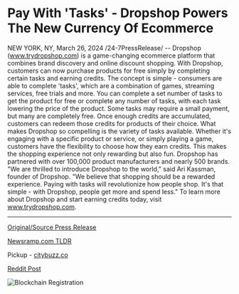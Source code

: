 # Pay With 'Tasks' - Dropshop Powers The New Currency Of Ecommerce

NEW YORK, NY, March 26, 2024 /24-7PressRelease/ -- Dropshop (www.trydropshop.com) is a game-changing ecommerce platform that combines brand discovery and online discount shopping. With Dropshop, customers can now purchase products for free simply by completing certain tasks and earning credits.  The concept is simple - consumers are able to complete 'tasks', which are a combination of games, streaming services, free trials and more. You can complete a set number of tasks to get the product for free or complete any number of tasks, with each task lowering the price of the product.   Some tasks may require a small payment, but many are completely free. Once enough credits are accumulated, customers can redeem those credits for products of their choice.  What makes Dropshop so compelling is the variety of tasks available. Whether it's engaging with a specific product or service, or simply playing a game, customers have the flexibility to choose how they earn credits. This makes the shopping experience not only rewarding but also fun.  Dropshop has partnered with over 100,000 product manufacturers and nearly 500 brands.  "We are thrilled to introduce Dropshop to the world," said Ari Kassman, founder of Dropshop. "We believe that shopping should be a rewarded experience. Paying with tasks will revolutionize how people shop. It's that simple - with Dropshop, people get more and spend less."  To learn more about Dropshop and start earning credits today, visit www.trydropshop.com. 

---

[Original/Source Press Release](https://www.24-7pressrelease.com/press-release/509500/pay-with-tasks-dropshop-powers-the-new-currency-of-ecommerce)
                    

[Newsramp.com TLDR](https://newsramp.com/curated-news/dropshop-earn-products-for-free-by-completing-tasks/1af900401c9092007d8973c54a841648) 


Pickup - [citybuzz.co](https://citybuzz.co/2024/03/26/pay-with-tasks-dropshop-pioneers-new-ecommerce-currency)
 



[Reddit Post](https://www.reddit.com/r/GamingNewsRamp/comments/1bo1off/dropshop_earn_products_for_free_by_completing/) 



![Blockchain Registration](https://cdn.newsramp.app/24-7PressRelease/qrcode/243/26/lossW87Z.webp)
